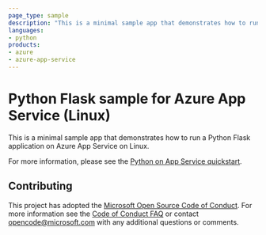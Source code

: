 ```yaml
---
page_type: sample
description: "This is a minimal sample app that demonstrates how to run a Python Flask application on Azure App Service on Linux."
languages:
- python
products:
- azure
- azure-app-service
---
```


# Python Flask sample for Azure App Service (Linux)

This is a minimal sample app that demonstrates how to run a Python Flask application on Azure App Service on Linux.

For more information, please see the [Python on App Service quickstart](https://docs.microsoft.com/azure/app-service/containers/quickstart-python).

## Contributing

This project has adopted the [Microsoft Open Source Code of Conduct](https://opensource.microsoft.com/codeofconduct/). For more information see the [Code of Conduct FAQ](https://opensource.microsoft.com/codeofconduct/faq/) or contact [opencode@microsoft.com](mailto:opencode@microsoft.com) with any additional questions or comments.
